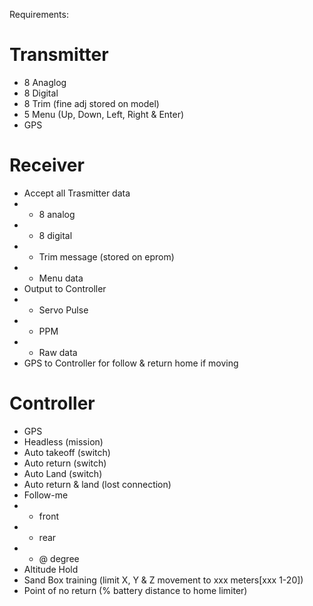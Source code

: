Requirements:

Transmitter
===========
- 8 Anaglog
- 8 Digital
- 8 Trim (fine adj stored on model)
- 5 Menu (Up, Down, Left, Right & Enter)
- GPS


Receiver
========
- Accept all Trasmitter data 
- - 8 analog
- - 8 digital
- - Trim message (stored on eprom)
- - Menu data
- Output to Controller
- - Servo Pulse
- - PPM
- - Raw data
- GPS to Controller for follow & return home if moving

Controller
==========
- GPS
- Headless (mission)
- Auto takeoff (switch)
- Auto return (switch)
- Auto Land (switch)
- Auto return & land (lost connection)
- Follow-me
- - front
- - rear
- - @ degree
- Altitude Hold
- Sand Box training (limit X, Y & Z movement to xxx meters[xxx 1-20])
- Point of no return (% battery distance to home limiter)

